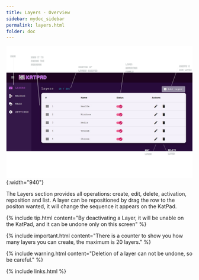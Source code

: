 ```yaml
---
title: Layers - Overview
sidebar: mydoc_sidebar
permalink: layers.html
folder: doc
---
```


![Layers](/images/katpad-layers.png){:width="940"}

The Layers section provides all operations: create, edit, delete, activation, reposition and list.
A layer can be repositioned by drag the row to the positon wanted, it will change the sequence it appears on the KatPad.

{% include tip.html content="By deactivating a Layer, it will be unable on the KatPad, and it can be undone only on this screen" %}

{% include important.html content="There is a counter to show you how many layers you can create, the maximum is 20 layers." %}

{% include warning.html content="Deletion of a layer can not be undone, so be careful." %}

{% include links.html %}
